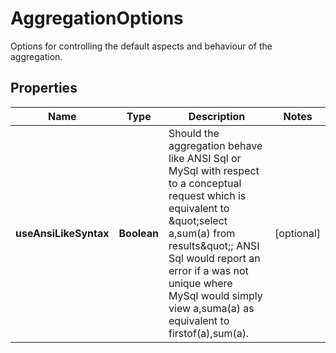 

# AggregationOptions

Options for controlling the default aspects and behaviour of the aggregation.
## Properties

Name | Type | Description | Notes
------------ | ------------- | ------------- | -------------
**useAnsiLikeSyntax** | **Boolean** | Should the aggregation behave like ANSI Sql or MySql with respect to a conceptual request which is equivalent to \&quot;select a,sum(a) from results\&quot;;  ANSI Sql would report an error if a was not unique where MySql would simply view a,suma(a) as equivalent to firstof(a),sum(a). |  [optional]



